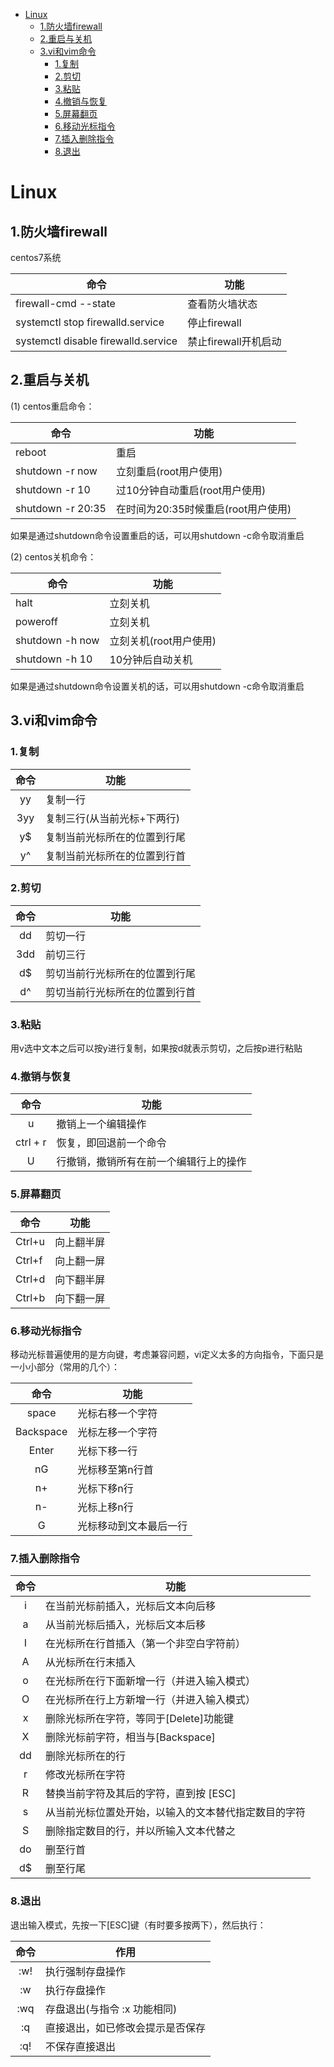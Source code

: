 <!-- MarkdownTOC -->

- [Linux](#linux)
    + [1.防火墙firewall](#1防火墙firewall)
    + [2.重启与关机](#2重启与关机)
    + [3.vi和vim命令](#3vi和vim命令)
        * [1.复制](#1复制)
        * [2.剪切](#2剪切)
        * [3.粘贴](#3粘贴)
        * [4.撤销与恢复](#4撤销与恢复)
        * [5.屏幕翻页](#5屏幕翻页)
        * [6.移动光标指令](#6移动光标指令)
        * [7.插入删除指令](#7插入删除指令)
        * [8.退出](#8退出)

<!-- /MarkdownTOC -->

# Linux

## 1.防火墙firewall

centos7系统

|命令|功能|
|-|-|
| firewall-cmd --state | 查看防火墙状态 |
| systemctl stop firewalld.service | 停止firewall |
| systemctl disable firewalld.service | 禁止firewall开机启动 |

## 2.重启与关机

(1) centos重启命令：

|命令|功能|
|-|-|
| reboot | 重启 |
| shutdown -r now | 立刻重启(root用户使用) |
| shutdown -r 10 | 过10分钟自动重启(root用户使用) |
| shutdown -r 20:35 | 在时间为20:35时候重启(root用户使用) |

如果是通过shutdown命令设置重启的话，可以用shutdown -c命令取消重启

(2) centos关机命令：

|命令|功能|
|-|-|
| halt | 立刻关机 |
| poweroff | 立刻关机 |
| shutdown -h now | 立刻关机(root用户使用) |
| shutdown -h 10 | 10分钟后自动关机 |

如果是通过shutdown命令设置关机的话，可以用shutdown -c命令取消重启
  
## 3.vi和vim命令

### 1.复制

|命令|功能|
|:-:|-|
| yy | 复制一行 |
| 3yy | 复制三行(从当前光标+下两行) |
| y$ | 复制当前光标所在的位置到行尾 |
| y^ | 复制当前光标所在的位置到行首 |

### 2.剪切

|命令|功能|
|:-:|-|
| dd | 剪切一行 |
| 3dd | 前切三行 |
| d$ | 剪切当前行光标所在的位置到行尾 |
| d^ | 剪切当前行光标所在的位置到行首 |

### 3.粘贴

用v选中文本之后可以按y进行复制，如果按d就表示剪切，之后按p进行粘贴

### 4.撤销与恢复

|命令|功能|
|:-:|-|
| u | 撤销上一个编辑操作 |
| ctrl + r | 恢复，即回退前一个命令 |
| U | 行撤销，撤销所有在前一个编辑行上的操作 |

### 5.屏幕翻页 

|命令|功能|
|-|-|
| Ctrl+u  | 向上翻半屏 |
| Ctrl+f | 向上翻一屏 |
| Ctrl+d | 向下翻半屏 |
| Ctrl+b | 向下翻一屏 |

### 6.移动光标指令 

移动光标普遍使用的是方向键，考虑兼容问题，vi定义太多的方向指令，下面只是一小小部分（常用的几个）： 

|命令|功能|
|:-:|-|
| space | 光标右移一个字符 |
| Backspace | 光标左移一个字符 |
| Enter | 光标下移一行 |
| nG | 光标移至第n行首 |
| n+ | 光标下移n行 | 
| n- | 光标上移n行 |
| G | 光标移动到文本最后一行 |

### 7.插入删除指令 

|命令|功能|
|:-:|-|
| i | 在当前光标前插入，光标后文本向后移 | 
| a | 从当前光标后插入，光标后文本后移 |
| I | 在光标所在行首插入（第一个非空白字符前）| 
| A | 从光标所在行末插入 | 
| o | 在光标所在行下面新增一行（并进入输入模式）|
|O | 在光标所在行上方新增一行（并进入输入模式）
|x | 删除光标所在字符，等同于[Delete]功能键 |
|X | 删除光标前字符，相当与[Backspace] |
|dd | 删除光标所在的行 |
|r | 修改光标所在字符 |
|R | 替换当前字符及其后的字符，直到按 [ESC] |
|s | 从当前光标位置处开始，以输入的文本替代指定数目的字符 |
|S | 删除指定数目的行，并以所输入文本代替之 |
|do | 删至行首 |
|d$ | 删至行尾|

### 8.退出 

退出输入模式，先按一下[ESC]键（有时要多按两下），然后执行： 

| 命令 | 作用 |
| :-: | - |
| :w! | 执行强制存盘操作|
| :w | 执行存盘操作|
| :wq | 存盘退出(与指令 :x 功能相同)|
| :q | 直接退出，如已修改会提示是否保存|
| :q! | 不保存直接退出|

